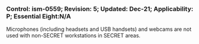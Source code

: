 ### Control: ism-0559; Revision: 5; Updated: Dec-21; Applicability: P; Essential Eight:N/A
<p>Microphones (including headsets and USB handsets) and webcams are not used with non-SECRET workstations in SECRET areas.</p>